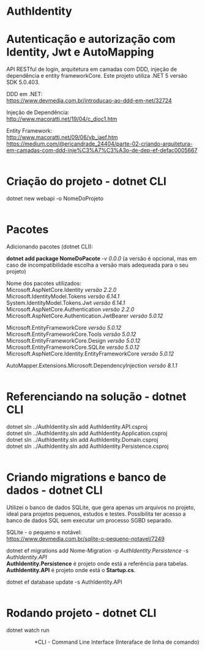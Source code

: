 # AuthIdentity 
# Autenticação e autorização com Identity, Jwt e AutoMapping

API RESTful de login, arquitetura em camadas com DDD, injeção de dependência e entity frameworkCore. 
Este projeto utiliza .NET 5 versão SDK 5.0.403. 

DDD em .NET: <br />
https://www.devmedia.com.br/introducao-ao-ddd-em-net/32724 

Injeção de Dependência: <br /> 
http://www.macoratti.net/19/04/c_dioc1.htm

Entity Framework: <br />
http://www.macoratti.net/09/06/vb_iaef.htm 
https://medium.com/@ericandrade_24404/parte-02-criando-arquitetura-em-camadas-com-ddd-inje%C3%A7%C3%A3o-de-dep-ef-defac0005667
<br /><br />


# Criação do projeto - dotnet CLI

dotnet new webapi -o NomeDoProjeto
<br /><br />


# Pacotes 

Adicionando pacotes (dotnet CLI):
<p>
<b>dotnet add package NomeDoPacote </b> <i> -v 0.0.0</i> (a versão é opcional, mas em caso de incompatibilidade escolha a versão mais adequeada para o seu projeto)
</p>

Nome dos pacotes utilizados: <br />
Microsoft.AspNetCore.Identity <i>versão 2.2.0</i><br />
Microsoft.IdentityModel.Tokens <i>versão 6.14.1</i><br />
System.IdentityModel.Tokens.Jwt <i>versão 6.14.1</i><br />
Microsoft.AspNetCore.Authentication <i>versão 2.2.0</i> <br />
Microsoft.AspNetCore.Authentication.JwtBearer <i>versão 5.0.12</i> <br />

Microsoft.EntityFrameworkCore <i>versão 5.0.12 </i><br />
Microsoft.EntityFrameworkCore.Tools <i>versão 5.0.12</i> <br />
Microsoft.EntityFrameworkCore.Design <i>versão 5.0.12</i><br />
Microsoft.EntityFrameworkCore.SQLite <i>versão 5.0.12</i><br />
Microsoft.AspNetCore.Identity.EntityFrameworkCore <i>versão 5.0.12</i> <br />

AutoMapper.Extensions.Microsoft.DependencyInjection <i>versão 8.1.1</i><br /><br/>


# Referenciando na solução - dotnet CLI

dotnet sln ../AuthIdentity.sln add AuthIdentity.API.csproj <br />
dotnet sln ../AuthIdentity.sln add AuthIdentity.Application.csproj <br />
dotnet sln ../AuthIdentity.sln add AuthIdentity.Domain.csproj <br />
dotnet sln ../AuthIdentity.sln add AuthIdentity.Persistence.csproj
<br /><br />


# Criando migrations e banco de dados - dotnet CLI
<p>
Utilizei o banco de dados SQLite, que gera apenas um arquivos no projeto, ideal para projetos pequenos, estudos e testes. Possibilita ter acesso a banco de dados SQL sem executar um processo SGBD separado.
</p>

SQLite - o pequeno e notável: <br />
https://www.devmedia.com.br/sqlite-o-pequeno-notavel/7249

dotnet ef migrations add Nome-Migration -p <i>AuthIdentity.Persistence</i> -s <i>AuthIdentity.API</i> <br />
<b>AuthIdentity.Persistence</b> é projeto onde está a referência para tabelas. <br />
<b>AuthIdentity.API</b> é projeto onde está o <b>Startup.cs</b>.

dotnet ef database update -s AuthIdentity.API
<br /><br />


# Rodando projeto - dotnet CLI

dotnet watch run

<p align='right'>
*CLI - Command Line Interface (Interaface de linha de comando)
</p>